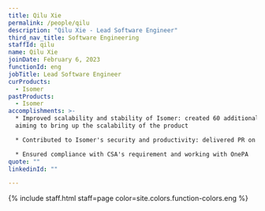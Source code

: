 ```yaml
---
title: Qilu Xie
permalink: /people/qilu
description: "Qilu Xie - Lead Software Engineer"
third_nav_title: Software Engineering
staffId: qilu
name: Qilu Xie
joinDate: February 6, 2023
functionId: eng
jobTitle: Lead Software Engineer
curProducts:
  - Isomer
pastProducts:
  - Isomer
accomplishments: >-
  * Improved scalability and stability of Isomer: created 60 additional tokens
  aiming to bring up the scalability of the product

  * Contributed to Isomer's security and productivity: delivered PR on integrating with CloudMersive API for virus scanning when uploading files by users

  * Ensured compliance with CSA's requirement and working with OnePA
quote: ""
linkedinId: ""

---
```


{% include staff.html staff=page color=site.colors.function-colors.eng %}
